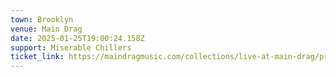 ```yaml
---
town: Brooklyn
venue: Main Drag
date: 2025-01-25T19:00:24.158Z
support: Miserable Chillers
ticket_link: https://maindragmusic.com/collections/live-at-main-drag/products/01-25-25-my-favorite-miserable-chillers-weird-magazines-micheal-francis-3
---
```

